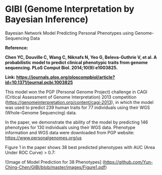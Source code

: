 # GIBI (Genome Interpretation by Bayesian Inference)

Bayesian Network Model Predicting Personal Phenotypes using Genome-Sequencing Data

**Reference:**

**Chen YC, Douville C, Wang C, Niknafs N, Yeo G, Beleva-Guthrie V, et al. A probabilistic model to predict clinical phenotypic traits from genome sequencing. PLoS Comput Biol. 2014;10(9):e1003825.**

**Link: https://journals.plos.org/ploscompbiol/article?id=10.1371/journal.pcbi.1003825**

This model won the PGP (Personal Genome Project) challenge in CAGI (Critical Assessment of Genome Interpretation) 2013 competition (https://genomeinterpretation.org/content/cagi-2013), in which the model was used to predict 239 human traits for 77 individuals using their WGS (Whole-Genome Sequencing) data. 

In the paper, we demonstrate the ability of the model by predicting 146 phenotypes for 130 individuals using their WGS data. Phenotype information and WGS data were downloaded from PGP website: https://www.personalgenomes.org/us

Figure 1 in the paper shows 38 best predicted phenotypes with AUC (Area Under ROC Curve) > 0.7:

![Image of Model Prediction for 38 Phenotypes]
(https://github.com/Yun-Ching-Chen/GIBI/blob/master/images/Figure1.pdf)
